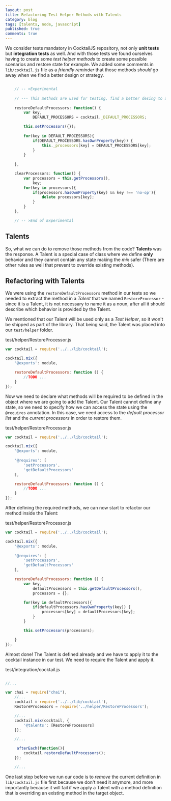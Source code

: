 ```yaml
---
layout: post
title: Refactoring Test Helper Methods with Talents
category: blog
tags: [talents, node, javascript]
published: true
comments: true
---
```


We consider tests mandatory in CocktailJS repository, not only __unit tests__ but __integration tests__ as well. And with those tests we found ourselves having to create some _test helper methods_ to create some possible scenarios and restore state for example. We added some comments in  `lib/cocktail.js` file as a _friendly reminder_ that those methods _should_ go away when we find a better design or strategy.

<!--break-->

````javascript

    // -- >Experimental
    
    // --- This methods are used for testing, find a better desing to avoid them
    
    restoreDefaultProcessors: function() {
        var key,
            DEFAULT_PROCESSORS = cocktail._DEFAULT_PROCESSORS;

        this.setProcessors({});
        
        for(key in DEFAULT_PROCESSORS){
            if(DEFAULT_PROCESSORS.hasOwnProperty(key)) {
                this._processors[key] = DEFAULT_PROCESSORS[key];
            }
        }
        
    },

    clearProcessors: function() {
        var processors = this.getProcessors(),
            key;
        for(key in processors){
            if(processors.hasOwnProperty(key) && key !== 'no-op'){
                delete processors[key];
            }
        }
    },

    // -- >End of Experimental

````

## Talents

So, what we can do to remove those methods from the code? __Talents__ was the response. A Talent is a special case of class where we define __only__ behavior and they cannot contain any state making the _mix_ safer (There are other rules as well that prevent to override existing methods).

## Refactoring with Talents

We were using the `restoreDefaultProcessors` method in our tests so we needed to extract the method in a _Talent_ that we named `RestoreProcessor` - since it is a Talent, it is not necessary to name it as a noun, after all it should describe which behavior is provided by the Talent.

We mentioned that our Talent will be used only as a _Test Helper_, so it won't be shipped as part of the library. That being said, the Talent was placed into our `test/helper` folder.

test/helper/RestoreProcessor.js

````javascript
var cocktail = require('../../lib/cocktail');

cocktail.mix({
	'@exports': module,

	restoreDefaultProcessors: function () {
		//TODO ... 
	}
});

````

Now we need to declare what methods will be required to be defined in the object where we are going to add the Talent. Our Talent cannot define any state, so we need to specify how we can access the state using the `@requires` annotation. In this case, we need access to the _default processor list_ and the _current processors_ in order to restore them.

test/helper/RestoreProcessor.js

````javascript
var cocktail = require('../../lib/cocktail');

cocktail.mix({
	'@exports': module,
	
	'@requires': [
		'setProcessors',
		'getDefaultProcessors'
	],

	restoreDefaultProcessors: function () {
		//TODO ... 
	}
});

````

After defining the required methods, we can now start to refactor our method inside the Talent:

test/helper/RestoreProcessor.js

````javascript
var cocktail = require('../../lib/cocktail');

cocktail.mix({
	'@exports': module,
	
	'@requires': [
		'setProcessors',
		'getDefaultProcessors'
	],

	restoreDefaultProcessors: function () {
		var key,
            defaultProcessors = this.getDefaultProcessors(),
            processors = {};

        for(key in defaultProcessors){
            if(defaultProcessors.hasOwnProperty(key)) {
                processors[key] = defaultProcessors[key];
            }
        }

        this.setProcessors(processors);

	}
});

````

Almost done! The Talent is defined already and we have to apply it to the cocktail instance in our test. We need to require the Talent and apply it. 

test/integration/cocktail.js

````javascript

//...

var chai = require("chai"),
	//...
    cocktail = require('../../lib/cocktail'),
    RestoreProcessors = require('../helper/RestoreProcessors');

    //...
    cocktail.mix(cocktail, {
    	'@talents': [RestoreProcessors]
	});

	//...

	 afterEach(function(){
        cocktail.restoreDefaultProcessors();
    });

    //...

````

One last step before we run our code is to _remove_ the current definition in `lib/cocktail.js` file first because we don't need it anymore, and more importantly because it will fail if we apply a Talent with a method definition that is overriding an existing method in the target object.

